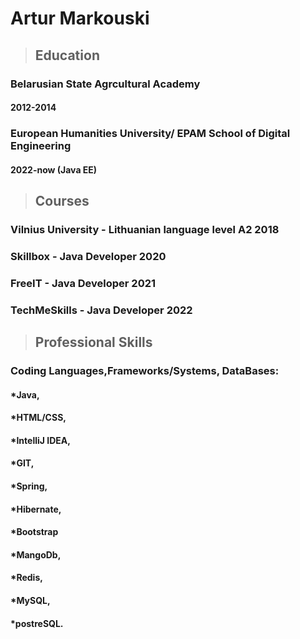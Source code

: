 # **Artur Markouski**
>## Education

### Belarusian State Agrcultural Academy
#### 2012-2014
### European Humanities University/ EPAM School of Digital Engineering
#### 2022-now (Java EE)
>## Courses
### Vilnius University - Lithuanian language level A2 2018
### Skillbox - Java Developer 2020
### FreeIT - Java Developer 2021
### TechMeSkills - Java Developer 2022
>## Professional Skills
### Coding Languages,Frameworks/Systems, DataBases:
#### *Java,
#### *HTML/CSS,
#### *IntelliJ IDEA,
#### *GIT,
#### *Spring,
#### *Hibernate,
#### *Bootstrap
#### *MangoDb, 
#### *Redis, 
#### *MySQL, 
#### *postreSQL.